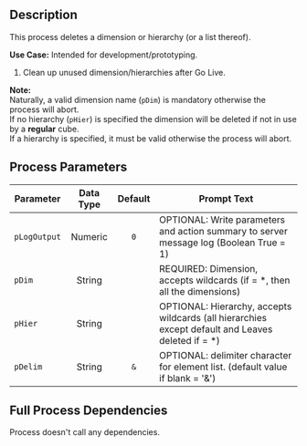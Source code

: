 ## Description
   
 This process deletes a dimension or hierarchy (or a list thereof).  
     
**Use Case:**    Intended for development/prototyping.  
1. Clean up unused dimension/hierarchies after Go Live.  
     
**Note:**     
 Naturally, a valid dimension name (`pDim`) is mandatory otherwise the process will abort.  
 If no hierarchy (`pHier`) is specified the dimension will be deleted if not in use by a **regular** cube.  
 If a hierarchy is specified, it must be valid otherwise the process will abort.  
## Process Parameters
  
|Parameter|Data Type|Default|Prompt Text|
  |---|:-:|:-:|---|
  |`pLogOutput`|Numeric|`0`|OPTIONAL: Write parameters and action summary to server message log (Boolean True = 1)|
  |`pDim`|String||REQUIRED: Dimension, accepts wildcards (if = *, then all the dimensions)|
  |`pHier`|String||OPTIONAL: Hierarchy, accepts wildcards (all hierarchies except default and Leaves deleted if = *)|
  |`pDelim`|String|`&`|OPTIONAL: delimiter character for element list. (default value if blank = '&')|
  ## Full Process Dependencies
Process doesn't call any dependencies.  
